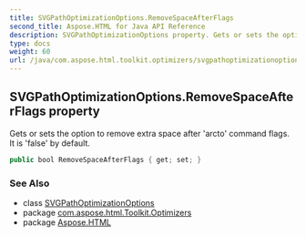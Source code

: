 ```yaml
---
title: SVGPathOptimizationOptions.RemoveSpaceAfterFlags
second_title: Aspose.HTML for Java API Reference
description: SVGPathOptimizationOptions property. Gets or sets the option to remove extra space after arcto command flags. It is false by default
type: docs
weight: 60
url: /java/com.aspose.html.toolkit.optimizers/svgpathoptimizationoptions/removespaceafterflags/
---
```

## SVGPathOptimizationOptions.RemoveSpaceAfterFlags property

Gets or sets the option to remove extra space after 'arcto' command flags. It is 'false' by default.

```java
public bool RemoveSpaceAfterFlags { get; set; }
```

### See Also

* class [SVGPathOptimizationOptions](../)
* package [com.aspose.html.Toolkit.Optimizers](../../svgpathoptimizationoptions/)
* package [Aspose.HTML](../../../)
